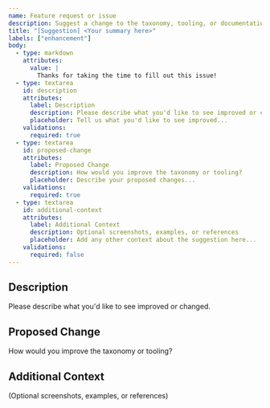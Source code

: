 ```yaml
---
name: Feature request or issue
description: Suggest a change to the taxonomy, tooling, or documentation
title: "[Suggestion] <Your summary here>"
labels: ["enhancement"]
body:
  - type: markdown
    attributes:
      value: |
        Thanks for taking the time to fill out this issue!
  - type: textarea
    id: description
    attributes:
      label: Description
      description: Please describe what you'd like to see improved or changed.
      placeholder: Tell us what you'd like to see improved...
    validations:
      required: true
  - type: textarea
    id: proposed-change
    attributes:
      label: Proposed Change
      description: How would you improve the taxonomy or tooling?
      placeholder: Describe your proposed changes...
    validations:
      required: true
  - type: textarea
    id: additional-context
    attributes:
      label: Additional Context
      description: Optional screenshots, examples, or references
      placeholder: Add any other context about the suggestion here...
    validations:
      required: false
---
```


## Description

Please describe what you'd like to see improved or changed.

## Proposed Change

How would you improve the taxonomy or tooling?

## Additional Context

(Optional screenshots, examples, or references)
